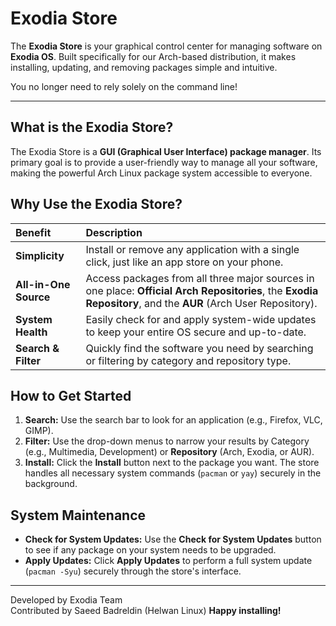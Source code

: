 # Exodia Store

The **Exodia Store** is your graphical control center for managing software on **Exodia OS**. Built specifically for our Arch-based distribution, it makes installing, updating, and removing packages simple and intuitive.

You no longer need to rely solely on the command line!

---

## What is the Exodia Store?

The Exodia Store is a **GUI (Graphical User Interface) package manager**. Its primary goal is to provide a user-friendly way to manage all your software, making the powerful Arch Linux package system accessible to everyone.

## Why Use the Exodia Store?

| Benefit | Description |
| :--- | :--- |
| **Simplicity** | Install or remove any application with a single click, just like an app store on your phone. |
| **All-in-One Source** | Access packages from all three major sources in one place: **Official Arch Repositories**, the **Exodia Repository**, and the **AUR** (Arch User Repository). |
| **System Health** | Easily check for and apply system-wide updates to keep your entire OS secure and up-to-date. |
| **Search & Filter** | Quickly find the software you need by searching or filtering by category and repository type. |

## How to Get Started

1.  **Search:** Use the search bar to look for an application (e.g., Firefox, VLC, GIMP).
2.  **Filter:** Use the drop-down menus to narrow your results by Category (e.g., Multimedia, Development) or **Repository** (Arch, Exodia, or AUR).
3.  **Install:** Click the **Install** button next to the package you want. The store handles all necessary system commands (`pacman` or `yay`) securely in the background.

## System Maintenance

* **Check for System Updates:** Use the **Check for System Updates** button to see if any package on your system needs to be upgraded.
* **Apply Updates:** Click **Apply Updates** to perform a full system update (`pacman -Syu`) securely through the store's interface.

---
Developed by Exodia Team  
Contributed by Saeed Badreldin (Helwan Linux)
**Happy installing!**
